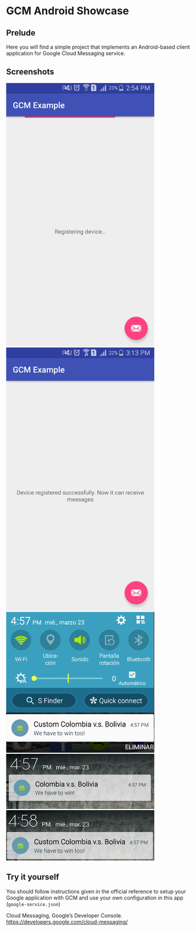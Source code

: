 # GCM Android Showcase

## Prelude
Here you will find a simple project that implements an Android-based client application for Google Cloud Messaging service. 

## Screenshots

<img src="screenshots/registering.png" width="400">
<img src="screenshots/registered.png" width="400">
<img src="screenshots/notification_tray.png" width="400">
<br />
<img src="screenshots/automatic.png" width="400">
<img src="screenshots/custom.png" width="400">

## Try it yourself
You should follow instructions given in the official reference to setup your Google application with GCM and use your own
configuration in this app (`google-service.json`)

Cloud Messaging, Google’s Developer Console. https://developers.google.com/cloud-messaging/
